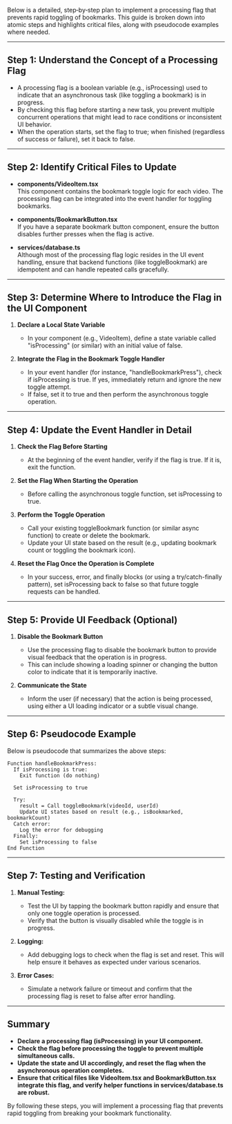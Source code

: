 Below is a detailed, step‐by‐step plan to implement a processing flag that prevents rapid toggling of bookmarks. This guide is broken down into atomic steps and highlights critical files, along with pseudocode examples where needed.

---

## Step 1: Understand the Concept of a Processing Flag

- A processing flag is a boolean variable (e.g., isProcessing) used to indicate that an asynchronous task (like toggling a bookmark) is in progress.
- By checking this flag before starting a new task, you prevent multiple concurrent operations that might lead to race conditions or inconsistent UI behavior.
- When the operation starts, set the flag to true; when finished (regardless of success or failure), set it back to false.

---

## Step 2: Identify Critical Files to Update

- **components/VideoItem.tsx**  
  This component contains the bookmark toggle logic for each video. The processing flag can be integrated into the event handler for toggling bookmarks.
  
- **components/BookmarkButton.tsx**  
  If you have a separate bookmark button component, ensure the button disables further presses when the flag is active.

- **services/database.ts**  
  Although most of the processing flag logic resides in the UI event handling, ensure that backend functions (like toggleBookmark) are idempotent and can handle repeated calls gracefully.

---

## Step 3: Determine Where to Introduce the Flag in the UI Component

1. **Declare a Local State Variable**  
   - In your component (e.g., VideoItem), define a state variable called "isProcessing" (or similar) with an initial value of false.

2. **Integrate the Flag in the Bookmark Toggle Handler**  
   - In your event handler (for instance, "handleBookmarkPress"), check if isProcessing is true. If yes, immediately return and ignore the new toggle attempt.
   - If false, set it to true and then perform the asynchronous toggle operation.

---

## Step 4: Update the Event Handler in Detail

1. **Check the Flag Before Starting**  
   - At the beginning of the event handler, verify if the flag is true. If it is, exit the function.

2. **Set the Flag When Starting the Operation**  
   - Before calling the asynchronous toggle function, set isProcessing to true.

3. **Perform the Toggle Operation**  
   - Call your existing toggleBookmark function (or similar async function) to create or delete the bookmark.
   - Update your UI state based on the result (e.g., updating bookmark count or toggling the bookmark icon).

4. **Reset the Flag Once the Operation is Complete**  
   - In your success, error, and finally blocks (or using a try/catch-finally pattern), set isProcessing back to false so that future toggle requests can be handled.

---

## Step 5: Provide UI Feedback (Optional)

1. **Disable the Bookmark Button**  
   - Use the processing flag to disable the bookmark button to provide visual feedback that the operation is in progress.
   - This can include showing a loading spinner or changing the button color to indicate that it is temporarily inactive.

2. **Communicate the State**  
   - Inform the user (if necessary) that the action is being processed, using either a UI loading indicator or a subtle visual change.

---

## Step 6: Pseudocode Example

Below is pseudocode that summarizes the above steps:

```
Function handleBookmarkPress:
  If isProcessing is true:
    Exit function (do nothing)
  
  Set isProcessing to true
  
  Try:
    result = Call toggleBookmark(videoId, userId)
    Update UI states based on result (e.g., isBookmarked, bookmarkCount)
  Catch error:
    Log the error for debugging
  Finally:
    Set isProcessing to false
End Function
```

---

## Step 7: Testing and Verification

1. **Manual Testing:**  
   - Test the UI by tapping the bookmark button rapidly and ensure that only one toggle operation is processed.
   - Verify that the button is visually disabled while the toggle is in progress.

2. **Logging:**  
   - Add debugging logs to check when the flag is set and reset. This will help ensure it behaves as expected under various scenarios.

3. **Error Cases:**  
   - Simulate a network failure or timeout and confirm that the processing flag is reset to false after error handling.

---

## Summary

- **Declare a processing flag (isProcessing) in your UI component.**
- **Check the flag before processing the toggle to prevent multiple simultaneous calls.**
- **Update the state and UI accordingly, and reset the flag when the asynchronous operation completes.**
- **Ensure that critical files like VideoItem.tsx and BookmarkButton.tsx integrate this flag, and verify helper functions in services/database.ts are robust.**

By following these steps, you will implement a processing flag that prevents rapid toggling from breaking your bookmark functionality.
